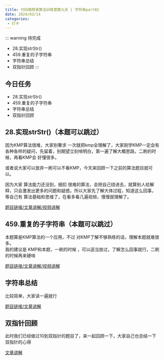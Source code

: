 ```yaml
---
title: 代码随想录算法训练营第九天 | 字符串part02
date: 2024/03/14
categories:
 - 打卡
---
```

::: warning 待完成
- 28.实现strStr()
- 459.重复的子字符串
- 字符串总结 
- 双指针回顾 
:::

## 今日任务
- 28.实现strStr()
- 459.重复的子字符串
- 字符串总结 
- 双指针回顾 

## 28.实现strStr()（本题可以跳过）
因为KMP算法很难，大家别奢求 一次就把kmp全理解了，大家刚学KMP一定会有各种各样的疑问，先留着，别期望立刻啃明白，第一遍了解大概思路，二刷的时候，再看KMP会 好懂很多。

或者说大家可以放弃一刷可以不看KMP，今天来回顾一下之前的算法题目就可以。

因为大家 算法能力还没到，细扣 很难的算法，会把自己绕进去，就算别人给解释，只会激发出更多的问题和疑惑。所以大家先了解大体过程，知道这么回事， 等自己有 算法基础和思维了，在看多看几遍视频，慢慢就理解了。

[题目链接/文章讲解/视频讲解](https://programmercarl.com/0028.%E5%AE%9E%E7%8E%B0strStr.html)

## 459.重复的子字符串（本题可以跳过）
本题算是KMP算法的一个应用，不过 对KMP了解不够熟练的话，理解本题就难很多。<br/>
我的建议是 KMP和本题，一刷的时候 ，可以适当放过，了解怎么回事就行，二刷的时候再来硬啃

[题目链接/文章讲解/视频讲解](https://programmercarl.com/0459.%E9%87%8D%E5%A4%8D%E7%9A%84%E5%AD%90%E5%AD%97%E7%AC%A6%E4%B8%B2.html)

## 字符串总结
比较简单，大家读一遍就行 

[题目链接/文章讲解](https://programmercarl.com/%E5%AD%97%E7%AC%A6%E4%B8%B2%E6%80%BB%E7%BB%93.html)

## 双指针回顾 
此时我们已经做过10到双指针的题目了，来一起回顾一下，大家自己也总结一下双指针的心得 

[文章讲解](https://programmercarl.com/%E5%8F%8C%E6%8C%87%E9%92%88%E6%80%BB%E7%BB%93.html)
